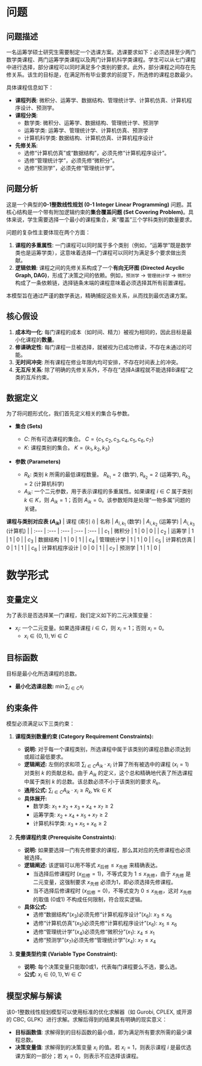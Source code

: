 # 问题

## 问题描述
一名运筹学硕士研究生需要制定一个选课方案。选课要求如下：必须选择至少两门数学类课程、两门运筹学类课程以及两门计算机科学类课程。学生可以从七门课程中进行选择，部分课程可以同时满足多个类别的要求。此外，部分课程之间存在先修关系。该生的目标是，在满足所有毕业要求的前提下，所选修的课程总数最少。

具体课程信息如下：
*   **课程列表**: 微积分、运筹学、数据结构、管理统计学、计算机仿真、计算机程序设计、预测学。
*   **课程分类**:
    *   数学类: 微积分、运筹学、数据结构、管理统计学、预测学
    *   运筹学类: 运筹学、管理统计学、计算机仿真、预测学
    *   计算机科学类: 数据结构、计算机仿真、计算机程序设计
*   **先修关系**:
    *   选修“计算机仿真”或“数据结构”，必须先修“计算机程序设计”。
    *   选修“管理统计学”，必须先修“微积分”。
    *   选修“预测学”，必须先修“管理统计学”。

## 问题分析
这是一个典型的**0-1整数线性规划 (0-1 Integer Linear Programming)** 问题。其核心结构是一个带有附加逻辑约束的**集合覆盖问题 (Set Covering Problem)**。具体来说，学生需要选择一个最小的课程集合，来“覆盖”三个学科类别的数量要求。

问题的复杂性主要体现在两个方面：
1.  **课程的多重属性**: 一门课程可以同时属于多个类别（例如，“运筹学”既是数学类也是运筹学类），这意味着选择一门课程可以同时为满足多个要求做出贡献。
2.  **逻辑依赖**: 课程之间的先修关系构成了一个**有向无环图 (Directed Acyclic Graph, DAG)**，形成了决策之间的依赖。例如，`预测学` → `管理统计学` → `微积分` 构成了一条依赖链，选择链条末端的课程意味着必须选择其所有前置课程。

本模型旨在通过严谨的数学表达，精确捕捉这些关系，从而找到最优选课方案。

## 核心假设
1.  **成本均一化**: 每门课程的成本（如时间、精力）被视为相同的，因此目标是最小化课程的**数量**。
2.  **修课确定性**: 每门课程一旦被选择，就被视为已成功修读，不存在未通过的可能。
3.  **无时间冲突**: 所有课程在修业年限内均可安排，不存在时间表上的冲突。
4.  **无互斥关系**: 除了明确的先修关系外，不存在“选择A课程就不能选择B课程”之类的互斥约束。

## 数据定义
为了将问题形式化，我们首先定义相关的集合与参数。

*   **集合 (Sets)**
    *   $C$: 所有可选课程的集合。
        $C = \{c_1, c_2, c_3, c_4, c_5, c_6, c_7\}$
    *   $K$: 课程类别的集合。
        $K = \{k_1, k_2, k_3\}$

*   **参数 (Parameters)**
    *   $R_k$: 类别 $k$ 所需的最低课程数量。
        $R_{k_1} = 2$ (数学), $R_{k_2} = 2$ (运筹学), $R_{k_3} = 2$ (计算机科学)
    *   $A_{ik}$: 一个二元参数，用于表示课程的多重属性。如果课程 $i \in C$ 属于类别 $k \in K$，则 $A_{ik}=1$；否则 $A_{ik}=0$。该参数矩阵是处理“一物多属”问题的关键。

**课程与类别对应表 ($A_{ik}$)**
| 课程 (索引 $i$) | 名称 | $A_{i, k_1}$ (数学) | $A_{i, k_2}$ (运筹学) | $A_{i, k_3}$ (计算机) |
| :--- | :--- | :--- | :--- | :--- |
| $c_1$ | 微积分 | 1 | 0 | 0 |
| $c_2$ | 运筹学 | 1 | 1 | 0 |
| $c_3$ | 数据结构 | 1 | 0 | 1 |
| $c_4$ | 管理统计学 | 1 | 1 | 0 |
| $c_5$ | 计算机仿真 | 0 | 1 | 1 |
| $c_6$ | 计算机程序设计 | 0 | 0 | 1 |
| $c_7$ | 预测学 | 1 | 1 | 0 |

# 数学形式

## 变量定义
为了表示是否选择某一门课程，我们定义如下的二元决策变量：
*   $x_i$: 一个二元变量。如果选择课程 $i \in C$，则 $x_i=1$；否则 $x_i=0$。
    *   $x_i \in \{0, 1\}, \forall i \in C$

## 目标函数
目标是最小化所选课程的总数。
*   **最小化选课总数:** $\min \sum_{i \in C} x_i$

## 约束条件
模型必须满足以下三类约束：

1.  **课程类别数量约束 (Category Requirement Constraints):**
    *   **说明:** 对于每一个课程类别，所选课程中属于该类别的课程总数必须达到或超过最低要求。
    *   **逻辑阐述:** 左侧的求和项 $\sum_{i \in C} A_{ik} \cdot x_i$ 计算了所有被选中的课程 ($x_i=1$) 对类别 $k$ 的贡献总和。由于 $A_{ik}$ 的定义，这个总和精确地代表了所选课程中属于类别 $k$ 的总数。该总数必须不小于该类别的要求 $R_k$。
    *   **通用公式:** $\sum_{i \in C} A_{ik} \cdot x_i \ge R_k, \forall k \in K$
    *   **具体展开:**
        *   数学类: $x_1 + x_2 + x_3 + x_4 + x_7 \ge 2$
        *   运筹学类: $x_2 + x_4 + x_5 + x_7 \ge 2$
        *   计算机科学类: $x_3 + x_5 + x_6 \ge 2$

2.  **先修课程约束 (Prerequisite Constraints):**
    *   **说明:** 如果要选择一门有先修要求的课程，那么其对应的先修课程也必须被选择。
    *   **逻辑阐述:** 该逻辑可以用不等式 $x_{\text{后修}} \le x_{\text{先修}}$ 来精确表达。
        *   当选择后修课程时 ($x_{\text{后修}}=1$)，不等式变为 $1 \le x_{\text{先修}}$，由于 $x_{\text{先修}}$ 是二元变量，这强制要求 $x_{\text{先修}}$ 必须为1，即必须选择先修课程。
        *   当不选择后修课程时 ($x_{\text{后修}}=0$)，不等式变为 $0 \le x_{\text{先修}}$，这对 $x_{\text{先修}}$ 的取值 (0或1) 不构成任何限制，符合现实逻辑。
    *   **具体公式:**
        *   选修“数据结构”($x_3$)必须先修“计算机程序设计”($x_6$): $x_3 \le x_6$
        *   选修“计算机仿真”($x_5$)必须先修“计算机程序设计”($x_6$): $x_5 \le x_6$
        *   选修“管理统计学”($x_4$)必须先修“微积分”($x_1$): $x_4 \le x_1$
        *   选修“预测学”($x_7$)必须先修“管理统计学”($x_4$): $x_7 \le x_4$

3.  **变量类型约束 (Variable Type Constraint):**
    *   **说明:** 每个决策变量只能取0或1，代表每门课程要么不选，要么选。
    *   **公式:** $x_i \in \{0, 1\}, \forall i \in C$

## 模型求解与解读
该0-1整数线性规划模型可以使用标准的优化求解器（如 Gurobi, CPLEX, 或开源的 CBC, GLPK）进行求解。求解后得到的结果具有明确的现实意义：
*   **目标函数值**: 求解得到的目标函数的最小值，即为满足所有要求所需的最少课程总数。
*   **决策变量值**: 求解得到的决策变量 $x_i$ 的值。若 $x_i=1$，则表示课程 $i$ 是最优选课方案的一部分；若 $x_i=0$，则表示不应选择该课程。
